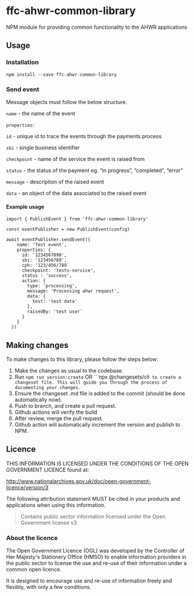 # ffc-ahwr-common-library

NPM module for providing common functionality to the AHWR applications

## Usage

### Installation

```
npm install --save ffc-ahwr-common-library

```

### Send event

Message objects must follow the below structure.

`name` - the name of the event

`properties`:

`id` - unique id to trace the events through the payments process

`sbi` - single business identifier

`checkpoint` - name of the service the event is raised from

`status` - the status of the payment eg. “in progress”, “completed”, “error”

`message` - description of the raised event

`data` - an object of the data associated to the raised event

#### Example usage

```
import { PublishEvent } from 'ffc-ahwr-common-library'

const eventPublisher = new PublishEvent(config)

await eventPublisher.sendEvent({
    name: 'Test event',
    properties: {
      id: '1234567890',
      sbi: '123456789',
      cph: '123/456/789`
      checkpoint: 'tests-service',
      status : 'success',
      action: {
        type: 'processing',
        message: 'Processing ahwr request',
        data: {
          test: 'test data'
        },
        raisedBy: 'test user`
      }
    }
  })

```

## Making changes

To make changes to this library, please follow the steps below:
1. Make the changes as usual to the codebase.
2. Run `npm run version:create` OR ```npx @changesets/cli` to create a changeset file. This will guide you through the process of documenting your changes.`
3. Ensure the changeset .md file is added to the commit (should be done automatically now).
4. Push to branch, and create a pull request.
5. Github actions will verify the build
6. After review, merge the pull request.
7. Github action will automatically increment the version and publish to NPM.


## Licence

THIS INFORMATION IS LICENSED UNDER THE CONDITIONS OF THE OPEN GOVERNMENT LICENCE found at:

<http://www.nationalarchives.gov.uk/doc/open-government-licence/version/3>

The following attribution statement MUST be cited in your products and applications when using this information.

> Contains public sector information licensed under the Open Government license v3

### About the licence

The Open Government Licence (OGL) was developed by the Controller of Her Majesty's Stationery Office (HMSO) to enable information providers in the public sector to license the use and re-use of their information under a common open licence.

It is designed to encourage use and re-use of information freely and flexibly, with only a few conditions.
